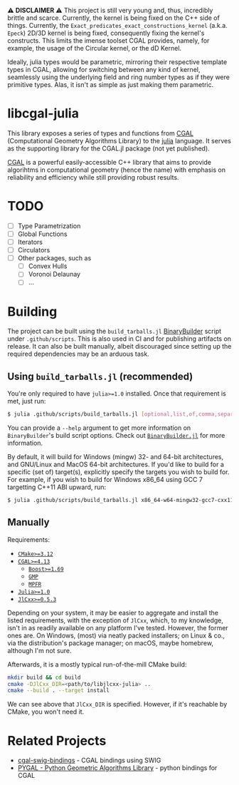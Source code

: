 :warning: **DISCLAIMER** :warning: This project is still very young and, thus,
incredibly brittle and scarce. Currently, the kernel is being fixed on the C++
side of things. Currently, the `Exact_predicates_exact_constructions_kernel`
(a.k.a.  `Epeck`) 2D/3D kernel is being fixed, consequently fixing the
kernel's constructs. This limits the imense toolset CGAL provides, namely, for
example, the usage of the Circular kernel, or the dD Kernel.

Ideally, julia types would be parametric, mirroring their respective template
types in CGAL, allowing for switching between any kind of kernel, seamlessly
using the underlying field and ring number types as if they were primitive
types. Alas, it isn't as simple as just making them parametric.

# libcgal-julia

This library exposes a series of types and functions from [CGAL][1]
(Computational Geometry Algorithms Library) to the [julia][2] language. It
serves as the supporting library for the CGAL.jl package (not yet published).

[CGAL][1] is a powerful easily-accessible C++ library that aims to provide
algorihtms in computational geometry (hence the name) with emphasis on
reliability and efficiency while still providing robust results.

# TODO

- [ ] Type Parametrization
- [ ] Global Functions
- [ ] Iterators
- [ ] Circulators
- [ ] Other packages, such as
  - [ ] Convex Hulls
  - [ ] Voronoi Delaunay
  - [ ] ...

# Building

The project can be built using the `build_tarballs.jl` [BinaryBuilder][3] script
under `.github/scripts`. This is also used in CI and for publishing artifacts on
release. It can also be built manually, albeit discouraged since setting up
the required dependencies may be an arduous task.

## Using `build_tarballs.jl` (recommended)

You're only required to have `julia>=1.0` installed. Once that requirement is
met, just run:

```sh
$ julia .github/scripts/build_tarballs.jl [optional,list,of,comma,separated,triplets]
```

You can provide a `--help` argument to get more information on `BinaryBuilder`'s
build script options. Check out [`BinaryBuilder.jl`][3] for more information.

By default, it will build for Windows (mingw) 32- and 64-bit architectures,
and GNU/Linux and MacOS 64-bit architectures. If you'd like to build for a
specific (set of) target(s), explicitly specify the targets you wish to build
for. For example, if you wish to build for Windows x86_64 using GCC 7 targetting
C++11 ABI upward, run:

```sh
$ julia .github/scripts/build_tarballs.jl x86_64-w64-mingw32-gcc7-cxx11
```

## Manually

Requirements:

- [`CMake>=3.12`][4]
- [`CGAL>=4.13`][5]
  * [`Boost>=1.69`][6]
  * [`GMP`][7]
  * [`MPFR`][8]
- [`Julia>=1.0`][9]
- [`JlCxx>=0.5.3`][10]

Depending on your system, it may be easier to aggregate and install the listed
requirements, with the exception of `JlCxx`, which, to my knowledge, isn't in
as readily available on any platform I've tested. However, the former ones are.
On Windows, (most) via neatly packed installers; on Linux & co., via the
distribution's package manager; on macOS, maybe homebrew, although I'm not sure.

Afterwards, it is a mostly typical run-of-the-mill CMake build:

```sh
mkdir build && cd build
cmake -DJlCxx_DIR=<path/to/libjlcxx-julia> ..
cmake --build . --target install
```

We can see above that `JlCxx_DIR` is specified. However, if it's reachable by
CMake, you won't need it.

# Related Projects

- [cgal-swig-bindings][11] - CGAL bindings using SWIG
- [PYGAL - Python Geometric Algorithms Library][11] - python bindings for CGAL

[1]:  https://github.com/CGAL/cgal
[2]:  https://github.com/julialang/julia
[3]:  https://github.com/JuliaInterop/BinaryBuilder.jl
[4]:  https://github.com/Kitware/CMake/releases?after=3.13.2
[5]:  https://github.com/CGAL/cgal/releases/tag/releases%2FCGAL-4.13
[6]:  https://www.boost.org/users/history/version_1_69_0.html
[7]:  https://gmplib.org
[8]:  https://www.mpfr.org/mpfr-4.0.2
[9]:  https://github.com/julialang/julia/releases/tag/v1.0.5
[10]: https://github.com/JuliaInterop/libcxxwrap-julia/releases/tag/v0.5.3
[11]: https://github.com/CGAL/cgal-swig-bindings
[12]: https://github.com/wolfv/pygal
